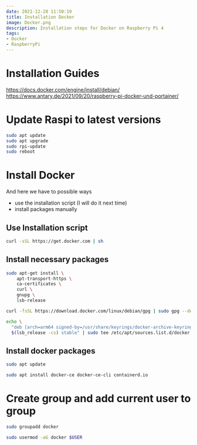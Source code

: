 ```yaml
---
date: 2021-12-28 11:50:19
title: Installation Docker
image: Docker.png
description: Installation steps for Docker on Raspberry Pi 4
tags: 
- Docker
- RaspberryPi
---
```


# Installation Guides

<https://docs.docker.com/engine/install/debian/>
<https://www.antary.de/2021/09/20/raspberry-pi-docker-und-portainer/>

# Update Raspi to latest versions

~~~bash
sudo apt update
sudo apt upgrade
sudo rpi-update
sudo reboot
~~~

# Install Docker

And here we have to possible ways

- use the installation script (I will do it next time)
- install packages manually

## Use Installation script

~~~bash
curl -sSL https://get.docker.com | sh
~~~

## Install necessary packages

~~~bash
sudo apt-get install \
    apt-transport-https \
    ca-certificates \
    curl \
    gnupg \
    lsb-release

curl -fsSL https://download.docker.com/linux/debian/gpg | sudo gpg --dearmor -o /usr/share/keyrings/docker-archive-keyring.gpg

echo \
  "deb [arch=arm64 signed-by=/usr/share/keyrings/docker-archive-keyring.gpg] https://download.docker.com/linux/debian \
  $(lsb_release -cs) stable" | sudo tee /etc/apt/sources.list.d/docker.list > /dev/null
~~~

## Install docker packages

~~~bash
sudo apt update

sudo apt install docker-ce docker-ce-cli containerd.io
~~~

# Create group and add current user to group

~~~bash
sudo groupadd docker

sudo usermod -aG docker $USER
~~~
